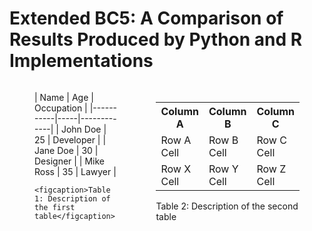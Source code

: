 # Extended BC5: A Comparison of Results Produced by Python and R Implementations

<div style="display: flex;">

  <figure style="margin-right: 20px;">
    | Name      | Age | Occupation  |
|-----------|-----|-------------|
| John Doe  | 25  | Developer   |
| Jane Doe  | 30  | Designer    |
| Mike Ross | 35  | Lawyer      |

    <figcaption>Table 1: Description of the first table</figcaption>
  </figure>

  <figure>
    <table>
      <tr>
        <th>Column A</th>
        <th>Column B</th>
        <th>Column C</th>
      </tr>
      <tr>
        <td>Row A Cell</td>
        <td>Row B Cell</td>
        <td>Row C Cell</td>
      </tr>
      <tr>
        <td>Row X Cell</td>
        <td>Row Y Cell</td>
        <td>Row Z Cell</td>
      </tr>
    </table>
    <figcaption>Table 2: Description of the second table</figcaption>
  </figure>

</div>

